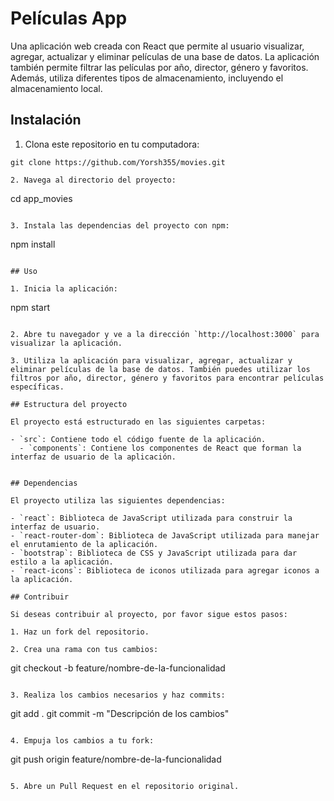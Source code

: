 # Películas App

Una aplicación web creada con React que permite al usuario visualizar, agregar, actualizar y eliminar películas de una base de datos. La aplicación también permite filtrar las películas por año, director, género y favoritos. Además, utiliza diferentes tipos de almacenamiento, incluyendo el almacenamiento local.

## Instalación

1. Clona este repositorio en tu computadora:

```
git clone https://github.com/Yorsh355/movies.git

2. Navega al directorio del proyecto:

```
cd app_movies
```

3. Instala las dependencias del proyecto con npm:

```
npm install
```

## Uso

1. Inicia la aplicación:

```
npm start
```

2. Abre tu navegador y ve a la dirección `http://localhost:3000` para visualizar la aplicación.

3. Utiliza la aplicación para visualizar, agregar, actualizar y eliminar películas de la base de datos. También puedes utilizar los filtros por año, director, género y favoritos para encontrar películas específicas.

## Estructura del proyecto

El proyecto está estructurado en las siguientes carpetas:

- `src`: Contiene todo el código fuente de la aplicación.
  - `components`: Contiene los componentes de React que forman la interfaz de usuario de la aplicación.
  

## Dependencias

El proyecto utiliza las siguientes dependencias:

- `react`: Biblioteca de JavaScript utilizada para construir la interfaz de usuario.
- `react-router-dom`: Biblioteca de JavaScript utilizada para manejar el enrutamiento de la aplicación.
- `bootstrap`: Biblioteca de CSS y JavaScript utilizada para dar estilo a la aplicación.
- `react-icons`: Biblioteca de iconos utilizada para agregar iconos a la aplicación.

## Contribuir

Si deseas contribuir al proyecto, por favor sigue estos pasos:

1. Haz un fork del repositorio.

2. Crea una rama con tus cambios:

```
git checkout -b feature/nombre-de-la-funcionalidad
```

3. Realiza los cambios necesarios y haz commits:

```
git add .
git commit -m "Descripción de los cambios"
```

4. Empuja los cambios a tu fork:

```
git push origin feature/nombre-de-la-funcionalidad
```

5. Abre un Pull Request en el repositorio original.


